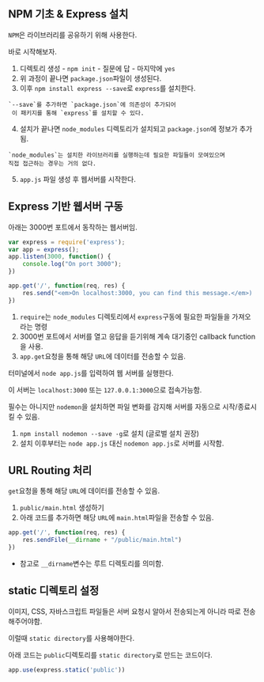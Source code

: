 ## NPM 기초 & Express 설치

`NPM`은 라이브러리를 공유하기 위해 사용한다.

바로 시작해보자.

1. 디렉토리 생성 - `npm init` - 질문에 답 - 마지막에 `yes`
2. 위 과정이 끝나면 `package.json`파일이 생성된다.
3. 이후 `npm install express --save`로 `express`를 설치한다.
``` 
`--save`를 추가하면 `package.json`에 의존성이 추가되어
 이 패키지를 통해 `express`를 설치할 수 있다.
```
4. 설치가 끝나면 `node_modules` 디렉토리가 설치되고 `package.json`에 정보가 추가됨.
```
`node_modules`는 설치한 라이브러리를 실행하는데 필요한 파일들이 모여있으며 
직접 접근하는 경우는 거의 없다.
```
5. `app.js` 파일 생성 후 웹서버를 시작한다.

## Express 기반 웹서버 구동

아래는 3000번 포트에서 동작하는 웹서버임.
```javascript
var express = require('express');
var app = express();
app.listen(3000, function() {
    console.log("On port 3000");
})

app.get('/', function(req, res) {
    res.send("<em>On localhost:3000, you can find this message.</em>)
})
```
1. `require`는 `node_modules` 디렉토리에서 `express`구동에 필요한 파일들을 가져오라는 명령
2. 3000번 포트에서 서버를 열고 응답을 듣기위해 계속 대기중인 callback function을 사용.
3. `app.get`요청을 통해 해당 `URL`에 데이터를 전송할 수 있음.

터미널에서 `node app.js`를 입력하여 웹 서버를 실행한다.

이 서버는 `localhost:3000` 또는 `127.0.0.1:3000`으로 접속가능함.

필수는 아니지만 `nodemon`을 설치하면 파일 변화를 감지해 서버를 자동으로 시작/종료시킬 수 있음.

1. `npm install nodemon --save -g`로 설치 (글로벌 설치 권장)
2. 설치 이후부터는 `node app.js` 대신 `nodemon app.js`로 서버를 시작함.

## URL Routing 처리

`get`요청을 통해 해당 `URL`에 데이터를 전송할 수 있음.

1. `public/main.html` 생성하기
2. 아래 코드를 추가하면 해당 `URL`에 `main.html`파일을 전송할 수 있음.
```javascript
app.get('/', function(req, res) {
    res.sendFile(__dirname + "/public/main.html")
})
```
 - 참고로 `__dirname`변수는 루트 디렉토리를 의미함.


## static 디렉토리 설정

이미지, CSS, 자바스크립트 파일들은 서버 요청시 알아서 전송되는게 아니라 따로 전송해주어야함.

이럴때 `static directory`를 사용해야한다.

아래 코드는 `public`디렉토리를 `static directory`로 만드는 코드이다.
```javascript
app.use(express.static('public'))
```